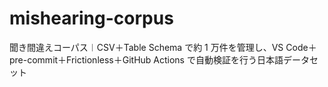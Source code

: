 # mishearing-corpus
聞き間違えコーパス︱CSV＋Table Schema で約 1 万件を管理し、VS Code＋pre-commit＋Frictionless＋GitHub Actions で自動検証を行う日本語データセット
